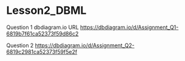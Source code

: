 # Lesson2_DBML

Question 1 dbdiagram.io URL
https://dbdiagram.io/d/Assignment_Q1-6819b7f61ca52373f59d86c2

Question 2 
https://dbdiagram.io/d/Assignment_Q2-6819c2981ca52373f59f5e2f
